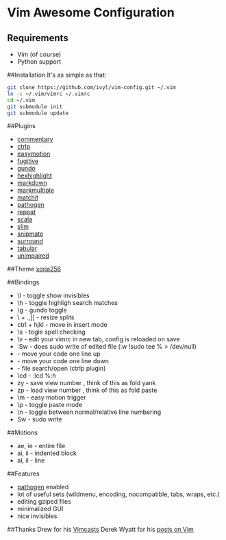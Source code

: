 # Vim Awesome Configuration

## Requirements
* Vim (of course)
* Python support

##Installation
It's as simple as that:

```bash
git clone https://github.com/ivyl/vim-config.git ~/.vim
ln -s ~/.vim/vimrc ~/.vimrc
cd ~/.vim
git submodule init
git submodule update
```

##Plugins
* [commentary](https://github.com/tpope/vim-commentary)
* [ctrlp](https://github.com/kien/ctrlp.vim)
* [easymotion](https://github.com/Lokaltog/vim-easymotion)
* [fugitive](https://github.com/tpope/vim-fugitive)
* [gundo](https://github.com/sjl/gundo.vim)
* [hexhighlight](http://www.vim.org/scripts/script.php?script_id=2937)
* [markdown](https://github.com/tpope/vim-markdown)
* [markmultiple](https://github.com/adinapoli/vim-markmultiple)
* [matchit](http://www.vim.org/scripts/script.php?script_id=39)
* [pathogen](https://github.com/tpope/vim-pathogen)
* [repeat](https://github.com/tpope/vim-repeat)
* [scala](https://github.com/derekwyatt/vim-scala)
* [slim](https://github.com/bbommarito/vim-slim)
* [snipmate](https://github.com/garbas/vim-snipmate)
* [surround](https://github.com/tpope/vim-surround)
* [tabular](https://github.com/godlygeek/tabular)
* [unimpaired](https://github.com/tpope/vim-unimpaired)

##Theme
[xoria256](http://www.vim.org/scripts/script.php?script_id=2140)

##Bindings
* \l - toggle show invisibles
* \h - toggle highligh search matches
* \g - gundo toggle
* \ + \.,\[\] - resize splits
* ctrl + hjkl - move in insert mode
* \s - togle spell checking
* \v - edit your vimrc in new tab, config is reloaded on save
* :Sw - does sudo write of edited file (:w !sudo tee % > /dev/null)
* <C-k> - move your code one line up
* <C-j> - move your code one line down
* <C-p> - file search/open (ctrlp plugin)
* \cd - :lcd %:h
* <nr>zy - save view number <nr>, think of this as fold yank
* <nr>zp - load view number <nr>, think of this as fold paste
* \m<move> - easy motion trigger
* \p - toggle paste mode
* \n - toggle between normal/relative line numbering
* Sw - sudo write

##Motions
* ae, ie - entire file
* ai, ii - indented block
* al, il - line

##Features
* [pathogen](https://github.com/tpope/vim-pathogen) enabled
* lot of useful sets (wildmenu, encoding, nocompatible, tabs, wraps, etc.)
* editing gziped files
* minimalized GUI
* nice invisibles

##Thanks
Drew for his [Vimcasts](http://vimcasts.org/)
Derek Wyatt for his [posts on Vim](http://www.derekwyatt.org/vim/)
